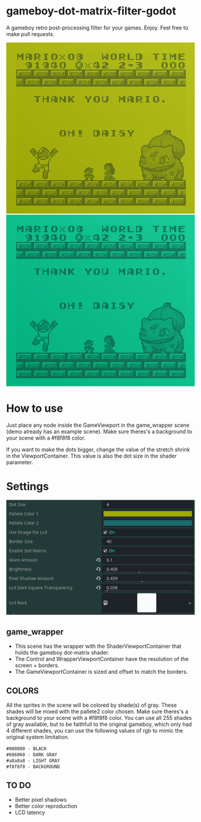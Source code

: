 # gameboy-dot-matrix-filter-godot

A gameboy retro post-processing filter for your games. Enjoy.
Feel free to make pull requests.

![DEMO1](gif_pallete1.gif)
![DEMO2](gif_pallete2.gif)

# How to use

Just place any node inside the GameViewport in the game_wrapper scene (demo already has an example scene).
Make sure theres's a background to your scene with a #f8f8f8 color.

If you want to make the dots bigger, change the value of the stretch shrink in the ViewportContainer. This value is also the dot size in the shader parameter.

# Settings

![options](options.PNG)

## game_wrapper

- This scene has the wrapper with the ShaderViewportContainer that holds the gameboy dot-matrix shader.
- The Control and WrapperViewportContainer have the resolution of the screen + borders.
- The GameViewportContainer is sized and offset to match the borders.

## COLORS

All the sprites in the scene will be colored by shade(s) of gray. These shades will be mixed with the pallete2 color chosen.
Make sure theres's a background to your scene with a #f8f8f8 color.
You can use all 255 shades of gray available, but to be faithfull to the original gameboy, which only had 4 different shades, you can use the following values of rgb to mimic the original system limitation.

```
#000000 - BLACK
#606060 - DARK GRAY
#a8a8a8 - LIGHT GRAY
#f8f8f8 - BACKGROUND
```

## TO DO

- Better pixel shadows
- Better color reproduction
- LCD latency
